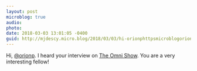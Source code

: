 ```yaml
---
layout: post
microblog: true
audio: 
photo: 
date: 2018-03-03 13:01:05 -0400
guid: http://mjdescy.micro.blog/2018/03/03/hi-orionphttpsmicroblogorionp-i.html
---
```

Hi, [@orionp](https://micro.blog/orionp). I heard your interview on [The Omni Show](https://theomnishow.omnigroup.com/). You are a very interesting fellow!
